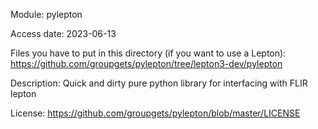 Module: pylepton

Access date: 2023-06-13

Files you have to put in this directory (if you want to use a Lepton): https://github.com/groupgets/pylepton/tree/lepton3-dev/pylepton 

Description: Quick and dirty pure python library for interfacing with FLIR lepton

License: https://github.com/groupgets/pylepton/blob/master/LICENSE
